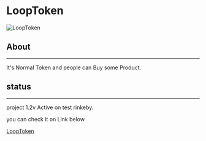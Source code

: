 # LoopToken

![LoopToken](https://gcdn.pbrd.co/images/jjJz67SAi6Dt.x-icon?o=1)

## About

---

It's Normal Token and people can Buy some Product.

## status

---

project 1.2v Active on test rinkeby.

you can check it on Link below

[LoopToken](https://my-token-erc-20.vercel.app)
